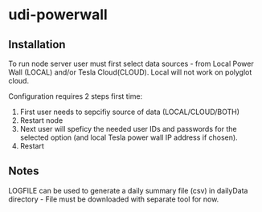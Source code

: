 # udi-powerwall

## Installation
To run node server user must first select data sources - from Local Power Wall (LOCAL) and/or Tesla Cloud(CLOUD).   Local will not work on polyglot cloud.  
 
Configuration requires 2 steps first time:
1) First user needs to sepcifiy source of data (LOCAL/CLOUD/BOTH) 
2) Restart node
3) Next user will speficy the needed user IDs and passwords for the selected option  (and local Tesla power wall IP address if chosen).  
4) Restart

## Notes 
LOGFILE can be used to generate a daily summary file (csv) in dailyData directory - File must be downloaded with separate tool for now.
